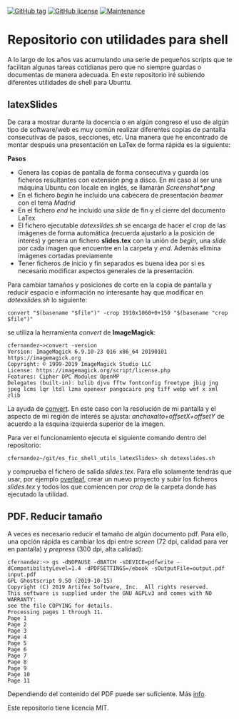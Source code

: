 [![GitHub tag](https://img.shields.io/github/tag/cafernandezlo/es_fic_shell_utils.svg)](https://GitHub.com/cafernandezlo/es_fic_shell_utils/tags/)
[![GitHub license](https://img.shields.io/github/license/cafernandezlo/es_fic_shell_utils.svg)](https://github.com/cafernandezlo/es_fic_shell_utils/blob/master/LICENSE)
[![Maintenance](https://img.shields.io/badge/Maintained%3F-yes-green.svg)](https://GitHub.com/cafernandezlo/es_fic_shell_utils/graphs/commit-activity)


# Repositorio con utilidades para shell

A lo largo de los años vas acumulando una serie de pequeños scripts que te facilitan algunas tareas cotidianas pero que no siempre guardas o documentas de manera adecuada. En este repositorio iré subiendo diferentes utilidades de shell para Ubuntu.

## latexSlides

De cara a mostrar durante la docencia o en algún congreso el uso de algún tipo de software/web es muy común realizar diferentes copias de pantalla consecutivas de pasos, secciones, etc. Una manera que he encontrado de montar después una presentación en LaTex de forma rápida es la siguiente:

**Pasos**

* Genera las copias de pantalla de forma consecutiva y guarda los ficheros resultantes con extensión png a disco. En mi caso al ser una máquina Ubuntu con locale en inglés, se llamarán _Screenshot*.png_
* En el fichero _begin_ he incluido una cabecera de presentación _beamer_ con el tema _Madrid_
* En el fichero _end_ he incluido una _slide_ de fin y el cierre del documento LaTex
* El fichero ejecutable _dotexslides.sh_ se encarga de hacer el crop de las imágenes de forma automática (recuerda ajustarlo a la posición de interés) y genera un fichero __slides.tex__ con la unión de _begin_, una _slide_ por cada imagen que encuentre en la carpeta y _end_. Además elimina imágenes cortadas previamente
* Tener ficheros de inicio y fin separados es buena idea por si es necesario modificar aspectos generales de la presentación.

Para cambiar tamaños y posiciones de corte en la copia de pantalla y reducir espacio e información no interesante hay que modificar en _dotexslides.sh_ lo siguiente:

```
convert "$(basename "$file")" -crop 1910x1060+0+150 "$(basename "crop $file")"
```

se utiliza la herramienta _convert_ de **ImageMagick**:

```
cfernandez~>convert -version
Version: ImageMagick 6.9.10-23 Q16 x86_64 20190101 https://imagemagick.org
Copyright: © 1999-2019 ImageMagick Studio LLC
License: https://imagemagick.org/script/license.php
Features: Cipher DPC Modules OpenMP 
Delegates (built-in): bzlib djvu fftw fontconfig freetype jbig jng jpeg lcms lqr ltdl lzma openexr pangocairo png tiff webp wmf x xml zlib
```

La ayuda de [convert](https://www.imagemagick.org/script/command-line-options.php#crop). En este caso con la resolución de mi pantalla y el aspecto de mi región de interés se ajusta: _anchoxalto+offsetX+offsetY_ de acuerdo a la esquina izquierda superior de la imagen.

Para ver el funcionamiento ejecuta el siguiente comando dentro del repositorio:

```
cfernandez~/git/es_fic_shell_utils_latexSlides> sh dotexslides.sh
```

y comprueba el fichero de salida _slides.tex_. Para ello solamente tendrás que usar, por ejemplo [overleaf](www.overleaf.com), crear un nuevo proyecto y subir los ficheros _slides.tex_ y todos los que comiencen por _crop_ de la carpeta donde has ejecutado la utilidad. 

## PDF. Reducir tamaño

A veces es necesario reducir el tamaño de algún documento pdf. Para ello, una opción rápida es cambiar los dpi entre _screen_ (72 dpi, calidad para ver en pantalla) y _prepress_ (300 dpi, alta calidad):

```
cfernandez:~> gs -dNOPAUSE -dBATCH -sDEVICE=pdfwrite -dCompatibilityLevel=1.4 -dPDFSETTINGS=/ebook -sOutputFile=output.pdf input.pdf 
GPL Ghostscript 9.50 (2019-10-15)
Copyright (C) 2019 Artifex Software, Inc.  All rights reserved.
This software is supplied under the GNU AGPLv3 and comes with NO WARRANTY:
see the file COPYING for details.
Processing pages 1 through 11.
Page 1
Page 2
Page 3
Page 4
Page 5
Page 6
Page 7
Page 8
Page 9
Page 10
Page 11
```

Dependiendo del contenido del PDF puede ser suficiente. Más [info](https://www.ghostscript.com/doc/current/VectorDevices.htm).

Este repositorio tiene licencia MIT.
